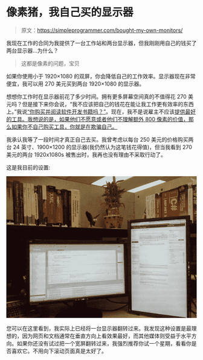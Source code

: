 # 像素猪，我自己买的显示器

> 原文：<https://simpleprogrammer.com/bought-my-own-monitors/>

我现在工作的合同为我提供了一台工作站和两台显示器，但我刚刚用自己的钱买了两台显示器…为什么？

> 这都是像素的问题，宝贝

如果你使用小于 1920×1080 的双屏，你会降低自己的工作效率。显示器现在非常便宜，我可以用 270 美元买到两台 1920×1080 的显示器。

想想你工作时在显示器前花了多少时间。拥有更多屏幕空间真的不值得花 270 美元吗？但是接下来你会说，“我不应该把自己的钱花在能让我工作更有效率的东西上。”我说[“你购买并阅读软件开发书籍吗？”](https://simpleprogrammer.com/2009/12/08/great-developers-are-librarians/)。现在，我不是说雇主不应该[提供最好的工具。我想说的是，如果他们不愿意或者他们不理解额外 800 像素的价值，那么如果你不自己购买工具，你就是在欺骗自己。](http://www.joelonsoftware.com/articles/fog0000000043.html)

我承认我等了一段时间才真正自己去买。我曾考虑以每台 250 美元的价格购买两台 24 英寸、1900×1200 的显示器(我仍然认为这笔钱花得值)，但当我看到 270 美元的两台 1920x1080s 被售出时，我再也没有理由不采取行动了。

这是我目前的设置:



![Sideway Monitor](img/290ad053e56065fa782a6fa210c07c71.png "Sideway Monitor")



您可以在这里看到，我实际上已经将一台显示器翻转过来。我发现这种设置是最理想的，因为网页和文档通常在垂直方向上看效果最好，而其他媒体则受益于水平方向。如果你还没有试过把一个宽屏翻转过来，我强烈推荐你试一个星期，看看你是否喜欢它。不用向下滚动页面真是太好了。